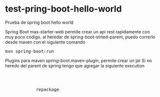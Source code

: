# test-pring-boot-hello-world
Prueba de spring boot hello world

Spring Boot mas-starter-web permite crear un api rest rapidamente con muy poco codigo.
al heredar de spring-boot-strted-parent, puedo correrlo desde maven con el siguiente comando

<pre>mvn spring-boot:run</pre>

Plugins para maven
spring-boot.maven-plugin, permite crear un jar
Si no heredo del parent de spring tengo que agregar la siguiente execution
<pre>
<executions>
	<execution>
		<goals>
			<goal>repackage</goal>
		</goals>
	</execution>
</executions>
</pre>
